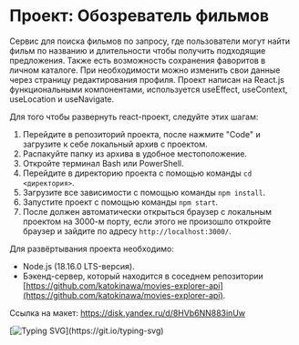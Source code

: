 # Проект: Обозреватель фильмов

Сервис для поиска фильмов по запросу, где пользователи могут найти фильм по названию и длительности чтобы получить подходящие предложения. Также есть возможность сохранения фаворитов в личном каталоге. При необходимости можно изменить свои данные через страницу редактирования профиля. Проект написан на React.js функциональными компонентами, используется useEffect, useContext, useLocation и useNavigate.

Для того чтобы развернуть react-проект, следуйте этих шагам:

1. Перейдите в репозиторий проекта, после нажмите "Code" и загрузите к себе локальный архив с проектом.
2. Распакуйте папку из архива в удобное местоположение.
3. Откройте терминал Bash или PowerShell.
4. Перейдите в директорию проекта с помощью команды `cd <директория>`.
5. Загрузите все зависимости с помощью команды `npm install`.
6. Запустите проект с помощью команды `npm start`.
7. После должен автоматически открыться браузер с локальным проектом на 3000-м порту, если этого не произошло откройте браузер и зайдите по адресу `http://localhost:3000/`.

Для развёртывания проекта необходимо:
- Node.js (18.16.0 LTS-версия).
- Бэкенд-сервер, который находится в соседнем репозитории [https://github.com/katokinawa/movies-explorer-api](https://github.com/katokinawa/movies-explorer-api).

Ссылка на макет: https://disk.yandex.ru/d/8HVb6NN883inUw

[![Typing SVG](https://readme-typing-svg.herokuapp.com?font=Inter&weight=500&duration=10000&pause=1000&repeat=false&width=435&lines=%D0%A1%D0%BF%D0%B0%D1%81%D0%B8%D0%B1%D0%BE+%D0%B7%D0%B0+%D0%B2%D0%BD%D0%B8%D0%BC%D0%B0%D0%BD%D0%B8%D0%B5!)](https://git.io/typing-svg)

